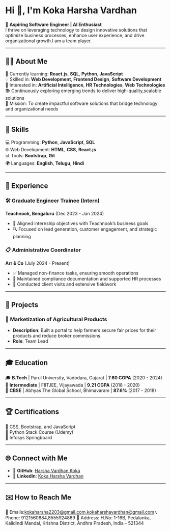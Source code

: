 # Hi 👋, I'm Koka Harsha Vardhan  
🌟 **Aspiring Software Engineer | AI Enthusiast**  
I thrive on leveraging technology to design innovative solutions that optimize business processes, enhance user experience, and drive organizational growth.I am a team player.

---

## 👨‍💻 **About Me**  
🌱 Currently learning: **React.js**, **SQL**, **Python**, **JavaScript**  
💡 Skilled in: **Web Development**, **Frontend Design**, **Software Development**  
🧠 Interested in: **Artificial Intelligence**, **HR Technologies**, **Web Technologies**  
📚 Continuously exploring emerging trends to deliver high-quality,scalable solutions  
🎯 Mission: To create impactful software solutions that bridge technology and organizational needs  

---

## 🔧 **Skills**  
💻 Programming: **Python**, **JavaScript**, **SQL**  
🌐 Web Development: **HTML**, **CSS**, **React.js**  
📊 Tools: **Bootstrap**, **Git**  
🌍 Languages: **English**, **Telugu**, **Hindi**  

---

## 💼 **Experience**  

### 🛠️ **Graduate Engineer Trainee (Intern)**  
**Teachnook, Bengaluru** (Dec 2023 - Jan 2024)  
- 🎯 Aligned internship objectives with Teachnook’s business goals  
- 🔍 Focused on lead generation, customer engagement, and strategic planning  

### 📋 **Administrative Coordinator**  
**Arr & Co** (July 2024 - Present)  
- ✅ Managed non-finance tasks, ensuring smooth operations  
- 📑 Maintained compliance documentation and supported HR processes  
- 🤝 Conducted client visits and extensive fieldwork  

---

## 🚀 **Projects**  

### 🌾 **Marketization of Agricultural Products**  
- **Description**: Built a portal to help farmers secure fair prices for their products and reduce broker commissions.  
- **Role**: Team Lead  

---

## 🎓 **Education**  
🎓 **B.Tech** | Parul University, Vadodara, Gujarat | **7.60 CGPA** (2020 - 2024)  
📘 **Intermediate** | FIITJEE, Vijayawada | **9.21 CGPA** (2018 - 2020)  
📗 **CBSE** | Abhyas The Global School, Bhimavaram | **87.6%** (2017 - 2018)  

---

## 🏆 **Certifications**  
📜 CSS, Bootstrap, and JavaScript  
📜 Python Stack Course (Udemy)  
📜 Infosys Springboard  

---

## 🌐 **Connect with Me**  
- 💼 **GitHub**: [Harsha Vardhan Koka](https://github.com/HarshavKoka)  
- 🔗 **LinkedIn**: [Koka Harsha Vardhan](https://www.linkedin.com/in/harsha-vardhan-koka-b03883281)  

---

## ✉️ **How to Reach Me**  
📧 Emails:kokaharsha2203@gmail.com,kokaharshavardhan@gmail.com
📞 Phone: 9121560884,8555924869
📍 Address: H.No: 1-16B, Pedalanka, Kalidindi Mandal, Krishna District, Andhra Pradesh, India - 521344  
